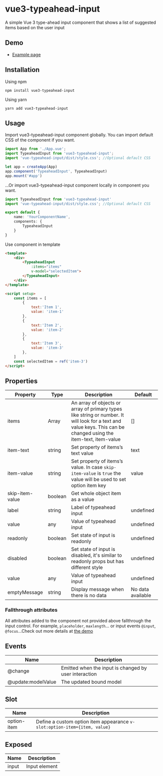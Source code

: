 
# vue3-typeahead-input

A simple Vue 3 type-ahead input component that shows a list of suggested items based on the user input

## Demo

  - [Example page](https://vue3-typeahdead-input.vercel.app/)


## Installation

Using npm
```
npm install vue3-typeahead-input
```

Using yarn
```
yarn add vue3-typeahead-input
```

## Usage
Import vue3-typeahead-input component globally. You can import default CSS of the component if you want.

```ts
import App from './App.vue';
import TypeaheadInput from 'vue3-typeahead-input';
import 'vue-typeahead-input/dist/style.css'; //Optional default CSS

let app = createApp(App)
app.component('TypeaheadInput', TypeaheadInput)
app.mount('#app')
```

...Or import vue3-typeahead-input component locally in component you want. 

```ts
import TypeaheadInput from 'vue3-typeahead-input'
import 'vue-typeahead-input/dist/style.css'; //Optional default CSS

export default {
    name: 'YourComponentName',
    components: {
        TypeaheadInput
    }
}
```
Use component in template
```html
<template>
    <div>
        <TypeaheadInput
            :items="items"
            v-model="selectedItem">
        </TypeaheadInput>    
    </div>
</template>

<script setup>
    const items = [
        {
            text:'Item 1',
            value: 'item-1'
        },
        {
            text:'Item 2',
            value: 'item-2'
        },
        {
            text:'Item 3',
            value: 'item-3'
        },
    ]
    const selectedItem = ref('item-3')
</script>

```

## Properties

| Property  | Type | Description | Default |
|---|---|---|---|
| items | Array | An array of objects or array of primary types like string or number. It will look for a text and value keys. This can be changed using the item-text, item-value | [] |
| item-text | string | Set property of items’s text value | text |
| item-value | string | Set property of items’s value. In case `skip-item-value` is `true` the value will be used to set option item key | value |
| skip-item-value | boolean | Get whole object item as a value |
| label | string | Label of typeahead input | undefined |
| value | any | Value of typeahead input | undefined |
| readonly | boolean | Set state of input is readonly | undefined |
| disabled | boolean | Set state of input is disabled, it's similar to readonly props but has different style | undefined |
| value | any | Value of typeahead input | undefined |
| emptyMessage| string | Display message when there is no data | No data available |

### Fallthrough attributes

All attributes added to the component not provided above fallthrough the input control. For example, `placeholder`, `maxlength`... or input events `@input`, `@focus`...Check out more details at [the demo](https://vue3-typeahdead-input.vercel.app/)

## Events

| Name | Description |
| ---- | ----------- |
| @change | Emitted when the input is changed by user interaction |
| @update:modelValue | The updated bound model |

## Slot

| Name | Description |
| ---- | ----------- |
| option-item | Define a custom option item appearance `v-slot:option-item={item, value}` |

## Exposed

| Name | Description |
| ---- | ----------- |
| input | Input element |